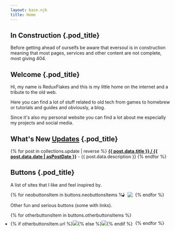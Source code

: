 ```yaml
---
layout: base.njk
title: Home
---
```


<div class="pod">

## In Construction {.pod_title}

<div class="article">

Before getting ahead of ourselfs be aware that eversoul is in construction meaning that most pages, services and other content are not complete, most giving 404.

</div>

</div>

<div class="pod">

## Welcome {.pod_title}

<div class="article">

Hi, my name is ReduxFlakes and this is my little home on the internet and a tribute to the old web.

Here you can find a lot of stuff related to old tech from games to homebrew or tutorials and guides and obviously, a blog.

Since it's also my personal website you can find a lot about me especially my projects and social media.

</div>

</div>

<div class="pod">

## What's New <a class="button" href="/updates">Updates</a> {.pod_title}

<div class="article">

<div class="box">
{% for post in collections.update | reverse %}
<a href="{{post.url}}"><b>{{ post.data.title }} / {{ post.data.date | asPostDate }}</b></a> - {{ post.data.description }}
{% endfor %}
</div>

</div>

</div>

<div class="pod">

## Buttons {.pod_title}

<div class="article">

A list of sites that I like and feel inspired by.

<ul style="padding:0;display:flex;gap:0.5rem;  flex-wrap:wrap;"role="list">{% for neobuttonsItem in buttons.neobuttonsItems %}
<li><a href="{{ neobuttonsItem.url }}"><img src="{{ neobuttonsItem.img }}"/></a></li>
{% endfor %}</ul>

Other fun and serious buttons (some with links).

<ul style="padding:0;display:flex;gap:0.5rem;flex-wrap:wrap;"role="list">{% for otherbuttonsItem in buttons.otherbuttonsItems %}
<li>{% if otherbuttonsItem.url %}<a href="{{ otherbuttonsItem.url }}"><img src="{{ otherbuttonsItem.img }}"/></a>{% else %}<img src="{{ otherbuttonsItem.img }}"/>{% endif %}</li>{% endfor %}</ul>

</div>

</div>
